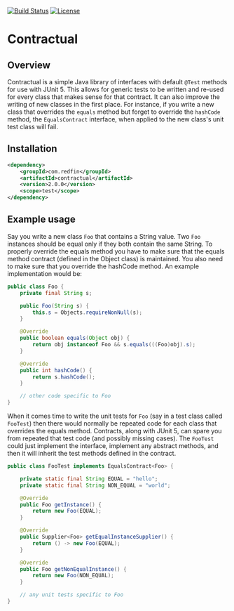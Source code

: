 [![Build Status](https://travis-ci.org/redfin/contractual.svg?branch=master)](https://travis-ci.org/redfin/contractual)
[![License](http://img.shields.io/:license-apache-brightgreen.svg)](http://www.apache.org/licenses/LICENSE-2.0.html)

# Contractual

## Overview

Contractual is a simple Java library of interfaces with default `@Test` methods for use with JUnit 5.
This allows for generic tests to be written and re-used for every class that makes sense for that contract.
It can also improve the writing of new classes in the first place.
For instance, if you write a new class that overrides the `equals` method but forget to override the `hashCode` method, the `EqualsContract` interface, when applied to the new class's unit test class will fail.

## Installation

```xml
<dependency>
    <groupId>com.redfin</groupId>
    <artifactId>contractual</artifactId>
    <version>2.0.0</version>
    <scope>test</scope>
</dependency>
```

## Example usage

Say you write a new class `Foo` that contains a String value. Two `Foo` instances should
be equal only if they both contain the same String. To properly override the
equals method you have to make sure that the equals method contract (defined in the Object class)
is maintained. You also need to make sure that you override the hashCode method. An example
implementation would be:

```java
public class Foo {
    private final String s;

    public Foo(String s) {
        this.s = Objects.requireNonNull(s);
    }

    @Override
    public boolean equals(Object obj) {
        return obj instanceof Foo && s.equals(((Foo)obj).s);
    }

    @Override
    public int hashCode() {
        return s.hashCode();
    }

    // other code specific to Foo
}
```

When it comes time to write the unit tests for `Foo` (say in a test class called `FooTest`) then there
would normally be repeated code for each class that overrides the equals method. Contracts, along with
JUnit 5, can spare you from repeated that test code (and possibly missing cases). The `FooTest` could just
implement the interface, implement any abstract methods, and then it will inherit the test methods defined
in the contract.

```java
public class FooTest implements EqualsContract<Foo> {

    private static final String EQUAL = "hello";
    private static final String NON_EQUAL = "world";

    @Override
    public Foo getInstance() {
        return new Foo(EQUAL);
    }

    @Override
    public Supplier<Foo> getEqualInstanceSupplier() {
        return () -> new Foo(EQUAL);
    }

    @Override
    public Foo getNonEqualInstance() {
        return new Foo(NON_EQUAL);
    }

    // any unit tests specific to Foo
}
```
